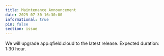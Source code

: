 ```yaml
---
title: Maintenance Announcement 
date: 2025-07-30 16:30:00
informational: true
pin: false
section: issue
---
```


We will upgrade app.qfield.cloud to the latest release.
Expected duration: 1:30 hour.
